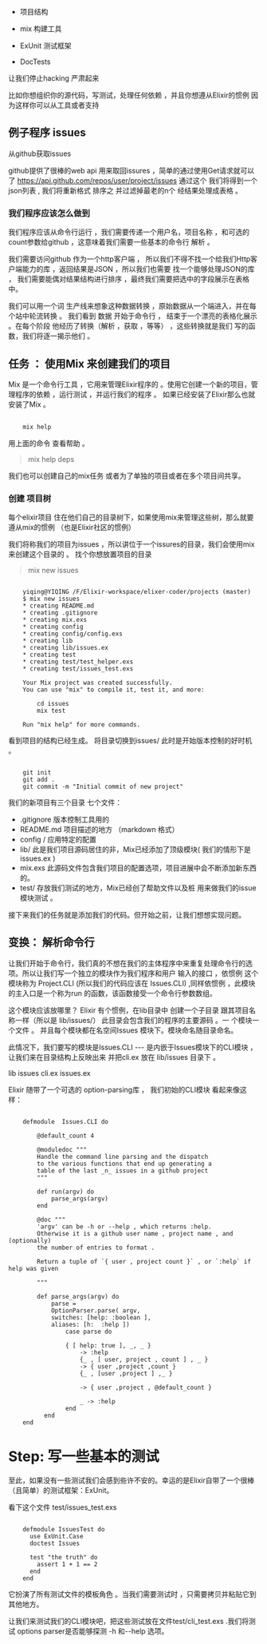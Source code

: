 - 项目结构

- mix 构建工具

- ExUnit 测试框架

- DocTests

让我们停止hacking 严肃起来

比如你想组织你的源代码，写测试，处理任何依赖 ，并且你想遵从Elixir的惯例 因为这样你可以从工具或者支持

例子程序  issues
-----------
    
从github获取issues
    
github提供了很棒的web api 用来取回issures ，简单的通过使用Get请求就可以了
    https://api.github.com/repos/user/project/issues
通过这个 我们将得到一个json列表 , 我们将重新格式 排序之 并过滤掉最老的n个 经结果处理成表格 。
    
### 我们程序应该怎么做到

我们程序应该从命令行运行 ，我们需要传递一个用户名，项目名称 ，和可选的count参数给github ，这意味着我们需要一些基本的命令行
解析 。

我们需要访问github 作为一个http客户端 ， 所以我们不得不找一个给我们Http客户端能力的库 ，返回结果是JSON ，所以我们也需要
找一个能够处理JSON的库  ， 我们需要能偶对结果结构进行排序 ，最终我们需要把选中的字段展示在表格中。

我们可以用一个词 生产线来想象这种数据转换 ，原始数据从一个端进入，并在每个站中轮流转换 。
 我们看到 数据 开始于命令行 ， 结束于一个漂亮的表格化展示 。在每个阶段 他经历了转换（解析 ，获取 ，等等） ，这些转换就是我们
 写的函数，我们将逐一揭示他们 。
 
任务 ： 使用Mix 来创建我们的项目
----------
Mix 是一个命令行工具 ，它用来管理Elixir程序的 。使用它创建一个新的项目，管理程序的依赖 ，运行测试 ，并运行我们的程序 。
如果已经安装了Elixir那么也就安装了Mix 。  
~~~cmd
  
    mix help 
~~~  
用上面的命令 查看帮助 。

>  mix help deps

我们也可以创建自己的mix任务 或者为了单独的项目或者在多个项目间共享。

### 创建 项目树
每个elixir项目 住在他们自己的目录树下，如果使用mix来管理这些树，那么就要遵从mix的惯例 （也是Elixir社区的惯例）

我们将称我们的项目为issues ，所以讲位于一个issures的目录，我们会使用mix来创建这个目录的 。
找个你想放置项目的目录
>  mix new issues
~~~

    yiqing@YIQING /F/Elixir-workspace/elixer-coder/projects (master)
    $ mix new issues
    * creating README.md
    * creating .gitignore
    * creating mix.exs
    * creating config
    * creating config/config.exs
    * creating lib
    * creating lib/issues.ex
    * creating test
    * creating test/test_helper.exs
    * creating test/issues_test.exs
    
    Your Mix project was created successfully.
    You can use "mix" to compile it, test it, and more:
    
        cd issues
        mix test
    
    Run "mix help" for more commands.
~~~

看到项目的结构已经生成。
将目录切换到issues/ 此时是开始版本控制的好时机 。
~~~
    
    git init
    git add .
    git commit -m "Initial commit of new project"

~~~
我们的新项目有三个目录 七个文件：
-  .gitignore
     版本控制工具用的
- README.md 
     项目描述的地方 （markdown 格式）
- config /
    应用特定的配置
- lib/
    此是我们项目源码居住的非，Mix已经添加了顶级模块( 我们的情形下是 issues.ex )
- mix.exs
    此源码文件包含我们项目的配置选项，项目进展中会不断添加新东西的。
- test/
    存放我们测试的地方，Mix已经创了帮助文件以及桩 用来做我们的issue模块测试 。

接下来我们的任务就是添加我们的代码。但开始之前，让我们想想实现问题。

## 变换： 解析命令行

让我们开始于命令行，我们真的不想在我们的主体程序中来重复处理命令行的选项。所以让我们写一个独立的模块作为我们程序和用户
输入的接口 ，依惯例 这个模块称为 Project.CLI (所以我们的代码应该在 Issues.CLI) ,同样依惯例 ，此模块的主入口是一个称为run
的函数，该函数接受一个命令行参数数组。

这个模块应该放哪里？
Elixir 有个惯例，在lib目录中 创建一个子目录 跟其项目名称一样（所以是 lib/issues/） 此目录会包含我们的程序的主要源码 。一
个模块一个文件 。 并且每个模块都在名空间Issues 模块下。模块命名随目录命名。
   
此情况下，我们要写的模块是Issues.CLI --- 是内嵌于Issues模块下的CLI模块 ，让我们来在目录结构上反映出来 并把cli.ex 放在 
lib/issues 目录下 。

lib
issues
    cli.ex
issues.ex
    
Elixir 随带了一个可选的 option-parsing库 ，
我们初始的CLI模块 看起来像这样：
~~~[elixir]

    defmodule  Issues.CLI do
    
        @default_count 4
    
        @moduledoc """
        Handle the command line parsing and the dispatch
        to the various functions that end up generating a
        table of the last _n_ issues in a github project
        """
    
        def run(argv) do
            parse_args(argv)
        end
    
        @doc """
        'argv' can be -h or --help , which returns :help.
        Otherwise it is a github user name , project name , and (optionally)
        the number of entries to format .
    
        Return a tuple of `{ user , project count }` , or `:help` if help was given
    
        """
    
        def parse_args(argv) do
            parse =
            OptionParser.parse( argv,
            switches: [help: :boolean ],
            aliases: [h:  :help ])
                case parse do
    
                { [ help: true ], _, _ }
                    -> :help
                    {_ , [ user, project , count ] , _ }
                    -> { user ,project ,count }
                    {_ , [user ,project ] ,_ }
    
                    -> { user ,project , @default_count }
    
                    _ -> :help
                end
          end
    end
~~~

Step: 写一些基本的测试
===========

至此，如果没有一些测试我们会感到些许不安的。幸运的是Elixir自带了一个很棒（且简单）的测试框架：ExUnit。

看下这个文件
test/issues_test.exs
~~~[elixir]
    
    defmodule IssuesTest do
      use ExUnit.Case
      doctest Issues
    
      test "the truth" do
        assert 1 + 1 == 2
      end
    end
~~~

它扮演了所有测试文件的模板角色 。当我们需要测试时 ，只需要拷贝并粘贴它到其他地方。

让我们来测试我们的CLI模块吧，把这些测试放在文件test/cli_test.exs .我们将测试 options parser是否能够探测 -h 和--help 选项。

     